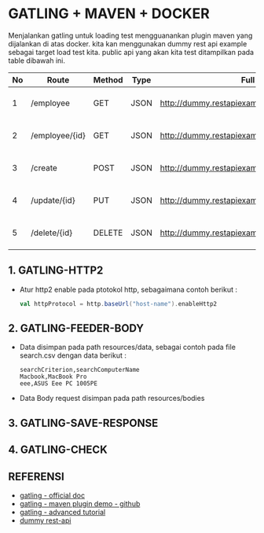 # GATLING + MAVEN + DOCKER

Menjalankan gatling untuk loading test mengguanankan plugin maven yang dijalankan di atas docker. kita kan menggunakan dummy rest api example sebagai target load test kita. public api yang akan kita test ditampilkan pada table dibawah ini.

| No   | Route   | Method   | Type   | Full Route   | Description| 
|---|---|---|---|---|---|
| 1   | /employee  | GET  | JSON   | http://dummy.restapiexample.com/api/v1/employees   | Get all employee data   |
| 2  | /employee/{id}  | GET  | JSON   | http://dummy.restapiexample.com/api/v1/employee/1  | Get a single employee data  |
| 3  | /create  | POST   | JSON  | http://dummy.restapiexample.com/api/v1/create  | Create new record in database  |
| 4  | /update/{id}  | PUT  | JSON  | http://dummy.restapiexample.com/api/v1/update/21  | Update an employee record  |
| 5  | /delete/{id}  | DELETE  | JSON  | http://dummy.restapiexample.com/api/v1/delete/2  | Delete an employee record  |

## 1. GATLING-HTTP2
- Atur http2 enable pada ptotokol http, sebagaimana contoh berikut :
    ```scala
    val httpProtocol = http.baseUrl("host-name").enableHttp2
    ```

## 2. GATLING-FEEDER-BODY
- Data disimpan pada path resources/data, sebagai contoh pada file search.csv dengan data berikut :
    ```csv
    searchCriterion,searchComputerName
    Macbook,MacBook Pro
    eee,ASUS Eee PC 1005PE
    ```
- Data Body request disimpan pada path resources/bodies

## 3. GATLING-SAVE-RESPONSE

## 4. GATLING-CHECK


## REFERENSI
- [gatling - official doc](https://gatling.io)
- [gatling - maven plugin demo - github](https://github.com/gatling/gatling-maven-plugin-demo)
- [gatling - advanced tutorial](https://gatling.io/docs/current/advanced_tutorial/)
- [dummy rest-api](http://dummy.restapiexample.com/)




